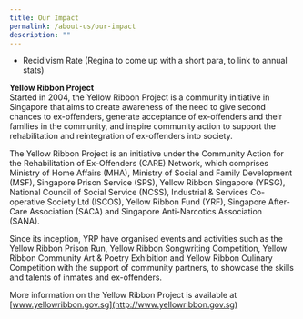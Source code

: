 ```yaml
---
title: Our Impact
permalink: /about-us/our-impact
description: ""
---
```

* Recidivism Rate (Regina to come up with a short para, to link to annual stats)


**Yellow Ribbon Project** <br>
Started in 2004, the Yellow Ribbon Project is a community initiative in Singapore that aims to create awareness of the need to give second chances to ex-offenders, generate acceptance of ex-offenders and their families in the community, and inspire community action to support the rehabilitation and reintegration of ex-offenders into society. 

The Yellow Ribbon Project is an initiative under the Community Action for the Rehabilitation of Ex-Offenders (CARE) Network, which comprises Ministry of Home Affairs (MHA), Ministry of Social and Family Development (MSF), Singapore Prison Service (SPS), Yellow Ribbon Singapore (YRSG), National Council of Social Service (NCSS), Industrial & Services Co-operative Society Ltd (ISCOS), Yellow Ribbon Fund (YRF), Singapore After-Care Association (SACA) and Singapore Anti-Narcotics Association (SANA). 

Since its inception, YRP have organised events and activities such as the Yellow Ribbon Prison Run, Yellow Ribbon Songwriting Competition, Yellow Ribbon Community Art & Poetry Exhibition and Yellow Ribbon Culinary Competition with the support of community partners, to showcase the skills and talents of inmates and ex-offenders. 
  
More information on the Yellow Ribbon Project is available at [www.yellowribbon.gov.sg](http://www.yellowribbon.gov.sg)